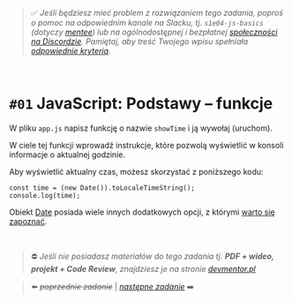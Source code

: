 > :white_check_mark: *Jeśli będziesz mieć problem z rozwiązaniem tego zadania, poproś o pomoc na odpowiednim kanale na Slacku, tj. `s1e04-js-basics` (dotyczy [mentee](https://devmentor.pl/mentoring-javascript/)) lub na ogólnodostępnej i bezpłatnej [społeczności na Discordzie](https://devmentor.pl/discord). Pamiętaj, aby treść Twojego wpisu spełniała [odpowiednie kryteria](https://devmentor.pl/jak-prosic-o-pomoc/).*

&nbsp;

# `#01` JavaScript: Podstawy – funkcje

W pliku `app.js` napisz funkcję o nazwie `showTime` i ją wywołaj (uruchom).

W ciele tej funkcji wprowadź instrukcje, które pozwolą wyświetlić w konsoli informacje o aktualnej godzinie.

Aby wyświetlić aktualny czas, możesz skorzystać z poniższego kodu:
```
const time = (new Date()).toLocaleTimeString();
console.log(time);
```

Obiekt [Date](https://developer.mozilla.org/en-US/docs/Web/JavaScript/Reference/Global_Objects/Date) posiada wiele innych dodatkowych opcji, z którymi [warto się zapoznać](https://www.w3schools.com/jsref/jsref_obj_date.asp).


&nbsp;
> :no_entry: *Jeśli nie posiadasz materiałów do tego zadania tj. **PDF + wideo, projekt + Code Review**, znajdziesz je na stronie [devmentor.pl](https://devmentor.pl/workshop-js-basics/)*

> :arrow_left: ~~*poprzednie zadanie*~~ | [*następne zadanie*](./../02) :arrow_right:
